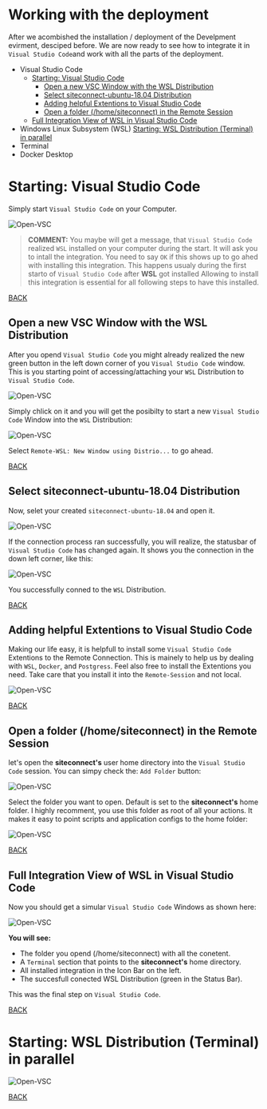 # Working with the deployment

After we acombished the installation / deployment of the Develpment evirment, desciped before.
We are now ready to see how to integrate it in ```Visual Studio Code```and work with all
the parts of the deployment.

- Visual Studio Code
    - [Starting: Visual Studio Code](#Starting-Visual-Studio-Code)
        - [Open a new VSC Window with the WSL Distribution](#Open-a-new-VSC-Window-with-the-WSL-Distribution)
        - [Select siteconnect-ubuntu-18.04 Distribution](#Select-siteconnect-ubuntu-18-04-Distribution)
        - [Adding helpful Extentions to Visual Studio Code](#Adding-helpful-Extentions-to-Visual-Studio-Code)
        - [Open a folder (/home/siteconnect) in the Remote Session](#Open-a-folder-homesiteconnect-in-the-Remote-Session)
    - [Full Integration View of WSL in Visual Studio Code](#Full-Integration-View-of-WSL-in-Visual-Studio-Code)
- Windows Linux Subsystem (WSL)
    [Starting: WSL Distribution (Terminal) in parallel](#Starting-WSL-Distribution-Terminal-in-parallel)
- Terminal
- Docker Desktop

# Starting: Visual Studio Code

Simply start ```Visual Studio Code``` on your Computer.

![Open-VSC](images/vsc-001.png)

> **COMMENT:** You maybe will get a message, that ```Visual Studio Code``` realized
> ```WSL``` installed on your computer during the start. It will ask you to intall the integration.
> You need to say ```OK``` if this shows up to go ahed with installing this integration.
> This happens usualy during the first starto of ```Visual Studio Code``` after **WSL** got installed
> Allowing to install this integration is essential for all following steps to have this installed.

[BACK](#Working-with-the-deployment)

## Open a new VSC Window with the WSL Distribution

After you opend ```Visual Studio Code``` you might already realized the new green button
in the left down corner of you ```Visual Studio Code``` window. This is you starting point
of accessing/attaching your ```WSL``` Distribution to ```Visual Studio Code```.

![Open-VSC](images/vsc-002.png)

Simply chlick on it and you will get the posibilty to start a new ```Visual Studio Code```
Window into the ```WSL``` Distribution:

![Open-VSC](images/vsc-003.png)

Select ```Remote-WSL: New Window using Distrio...``` to go ahead.

[BACK](#Working-with-the-deployment)

## Select siteconnect-ubuntu-18.04 Distribution

Now, selet your created ```siteconnect-ubuntu-18.04``` and open it.

![Open-VSC](images/vsc-004.png)

If the connection process ran successfully, you will realize, the
statusbar of ```Visual Studio Code``` has changed again. It shows
you the connection in the down left corner, like this:

![Open-VSC](images/vsc-005.png)

You successfully conned to the ```WSL``` Distribution.

[BACK](#Working-with-the-deployment)

## Adding helpful Extentions to Visual Studio Code

Making our life easy, it is helpfull to install some ```Visual Studio Code```
Extentions to the Remote Connection. This is mainely to help us by
dealing with ```WSL```, ```Docker```, and ```Postgress```.
Feel also free to install the Extentions you need. Take care that you
install it into the ```Remote-Session``` and not local.

![Open-VSC](images/vsc-006.png)

[BACK](#Working-with-the-deployment)

## Open a folder (/home/siteconnect) in the Remote Session

let's open the **siteconnect's** user home directory into the ```Visual Studio Code```
session. You can simpy check the: ```Add Folder``` button:

![Open-VSC](images/vsc-007.png)

Select the folder you want to open. Default is set to the **siteconnect's**
home folder. I highly recomment, you use this folder as root of all
your actions. It makes it easy to point scripts and application configs
to the home folder:

![Open-VSC](images/vsc-008.png)

[BACK](#Working-with-the-deployment)

## Full Integration View of WSL in Visual Studio Code

Now you should get a simular ```Visual Studio Code``` Windows as shown here:

![Open-VSC](images/vsc-009.png)

**You will see:**
- The folder you opend (/home/siteconnect) with all the conetent. 
- A ```Terminal``` section that points to the **siteconnect's** home directory.
- All installed integration in the Icon Bar on the left.
- The succesfull conected WSL Distribution (green in the Status Bar).

This was the final step on ```Visual Studio Code```.

[BACK](#Working-with-the-deployment)

# Starting: WSL Distribution (Terminal) in parallel

![Open-VSC](images/vsc-009.png)

[BACK](#Working-with-the-deployment)
